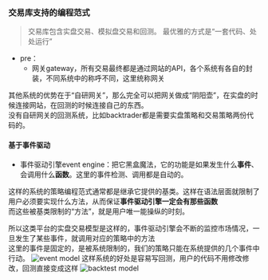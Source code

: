 ### 交易库支持的编程范式
>交易库包含实盘交易、模拟盘交易和回测。
>最优雅的方式是“一套代码、处处运行”

+ pre：
	+ 网关gateway，所有交易最终都是通过网站的API，各个系统有各自的封装，不同系统中的称呼不同，这里统称网关

其他系统的优势在于“自研网关”，那么完全可以把网关做成“阴阳壶”，在实盘的时候连接网站，在回测的时候连接自己的东西。  
没有自研网关的回测系统，比如backtrader都是需要实盘策略和交易策略两份代码的。

#### 基于事件驱动

+ 事件驱动引擎event engine：把它黑盒魔法，它的功能是如果发生什么**事件**、会调用什么**函数**。这里的事件检测、调用都是自动的。

这样的系统的策略编程范式通常都是继承它提供的基类。这样在语法层面就限制了用户必须要实现什么方法，从而保证**事件驱动引擎一定会有那些函数**  
而这些被基类限制的“方法”，就是用户唯一能操纵的时刻。

所以这类平台的实盘交易模型是这样的，事件驱动引擎会不断的监控市场情况，一旦发生了某些事件，就调用对应的策略中的方法  
这里的事件是固定的，是被系统限制的，我们的策略只能在系统提供的几个事件中行动。
![event model](https://cdn.jsdelivr.net/gh/zweix123/CS-notes@master/resource/Quant/event%20model.png)
这样系统的好处是容易写回测，用户的代码不用修改修改，回测直接变成这样
![backtest model](https://cdn.jsdelivr.net/gh/zweix123/CS-notes@master/resource/Quant/backtest%20model.png)

